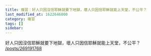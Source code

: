 ```yaml
---
title: 複習：好人只因沒信耶穌就要下地獄，壞人只因信耶穌就能上天堂，不公平？
last_modified_at: 1622646000
category: 複習
tags: []
sidebar: 
---
```


<p>好人只因沒信耶穌就要下地獄，壞人只因信耶穌就能上天堂，不公平？<br/>
<a href="/posts/269191768" target="_blank">/posts/269191768</a></p>
<p> </p>
